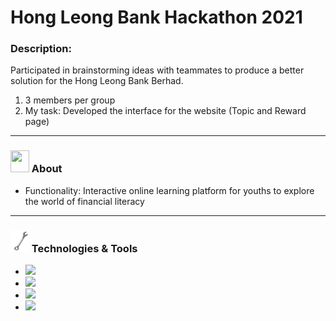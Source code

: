 # Hong Leong Bank Hackathon 2021
### Description:

Participated in brainstorming ideas with teammates to produce a better solution for the Hong Leong Bank Berhad. 
</br>
  
1. 3 members per group
2. My task: Developed the interface for the website (Topic and Reward page) 

---

### <img src="https://c.tenor.com/ubvX6P6dkhUAAAAi/question-mark.gif" width="30px" height="35px"> About
- Functionality: Interactive online learning platform for youths to explore the world of financial literacy

---

### <img src="https://raw.githubusercontent.com/farisfs73x/farisfs73x/main/assets/tool.gif" width="30px" height="35px"> Technologies & Tools
- ![](https://img.shields.io/badge/OS-Windows-informational?style=flat&logo=windows&logoColor=white&color=58a6ff)
- ![](https://img.shields.io/badge/IDE-VS_Code-informational?style=flat&logo=visualstudiocode&logoColor=white&color=58a6ff)
- ![](https://img.shields.io/badge/Code-HTML-informational?style=flat&logo=html5&logoColor=white&color=58a6ff)
- ![](https://img.shields.io/badge/Code-CSS-informational?style=flat&logo=css3&logoColor=white&color=58a6ff)



